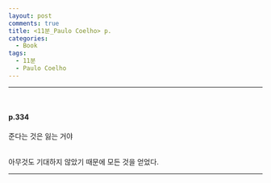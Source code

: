 ```yaml
---
layout: post
comments: true
title: <11분_Paulo Coelho> p.
categories: 
  - Book
tags:
  - 11분
  - Paulo Coelho
---
```


<hr><br>
<h4>p.334</h4>

준다는 것은 잃는 거야<br><br>

아무것도 기대하지 않았기 때문에 모든 것을 얻었다.<br>
<hr><br>

